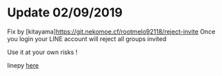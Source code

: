 # Update 02/09/2019 
Fix by [kitayama]https://git.nekomoe.cf/rootmelo92118/reject-invite
Once you login your LINE account will reject all groups invited

Use it at your own risks !

linepy [here](https://github.com/yinmo-public/linepy)

